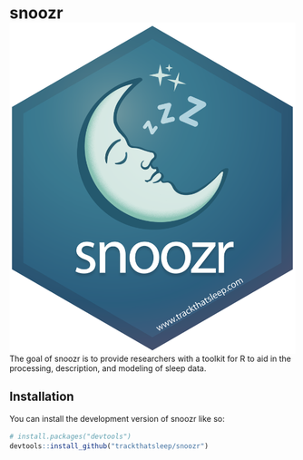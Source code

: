 
<!-- README.md is generated from README.Rmd. Please edit that file -->

# snoozr <img src="man/figures/logo.png" align="right" />

<!-- badges: start -->
<!-- badges: end -->

The goal of snoozr is to provide researchers with a toolkit for R to aid
in the processing, description, and modeling of sleep data.

## Installation

You can install the development version of snoozr like so:

``` r
# install.packages("devtools")
devtools::install_github("trackthatsleep/snoozr")
```
